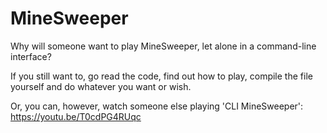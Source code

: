 # MineSweeper

Why will someone want to play MineSweeper, let alone in a command-line interface?

If you still want to, go read the code, find out how to play, compile the file yourself and do whatever you want or wish.  

Or, you can, however, watch someone else playing 'CLI MineSweeper': https://youtu.be/T0cdPG4RUqc
